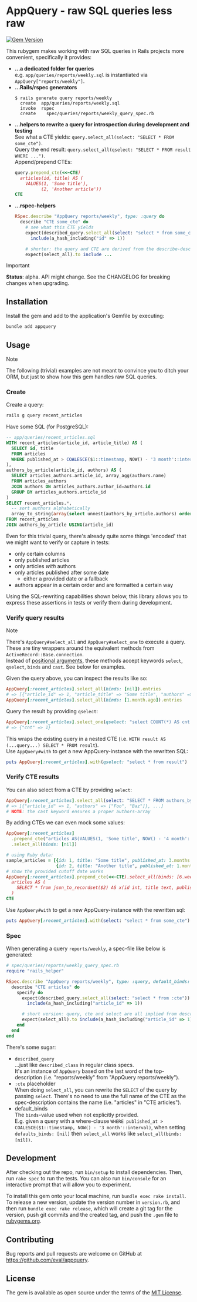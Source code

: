 # AppQuery - raw SQL queries less raw

[![Gem Version](https://badge.fury.io/rb/appquery.svg)](https://badge.fury.io/rb/appquery)

This rubygem makes working with raw SQL queries in Rails projects more convenient, specifically it provides:
- **...a dedicated folder for queries**  
  e.g. `app/queries/reports/weekly.sql` is instantiated via `AppQuery["reports/weekly"]`.
- **...Rails/rspec generators**  
  ```
  $ rails generate query reports/weekly
    create  app/queries/reports/weekly.sql
    invoke  rspec
    create    spec/queries/reports/weekly_query_spec.rb
  ```
- **...helpers to rewrite a query for introspection during development and testing**  
  See what a CTE yields: `query.select_all(select: "SELECT * FROM some_cte")`.  
  Query the end result: `query.select_all(qselect: "SELECT * FROM result WHERE ...")`.  
  Append/prepend CTEs:
  ```ruby
  query.prepend_cte(<<~CTE)
    articles(id, title) AS (
      VALUES(1, 'Some title'),
            (2, 'Another article'))
  CTE
  ```  
- **...rspec-helpers**  
  ```ruby
  RSpec.describe "AppQuery reports/weekly", type: :query do
    describe "CTE some_cte" do
      # see what this CTE yields
      expect(described_query.select_all(select: "select * from some_cte")).to \
        include(a_hash_including("id" => 1))
  
      # shorter: the query and CTE are derived from the describe-descriptions so this suffices:
      expect(select_all).to include ...
  ```

> [!IMPORTANT]  
> **Status**: alpha. API might change. See the CHANGELOG for breaking changes when upgrading.
>  

## Installation

Install the gem and add to the application's Gemfile by executing:

```bash
bundle add appquery
```

## Usage

> [!NOTE]
> The following (trivial) examples are not meant to convince you to ditch your ORM, but just to show how this gem handles raw SQL queries.

### Create

Create a query:  
```bash
rails g query recent_articles
```

Have some SQL (for PostgreSQL):
```sql
-- app/queries/recent_articles.sql
WITH recent_articles(article_id, article_title) AS (
  SELECT id, title
  FROM articles
  WHERE published_at > COALESCE($1::timestamp, NOW() - '3 month'::interval)
),
authors_by_article(article_id, authors) AS (
  SELECT articles_authors.article_id, array_agg(authors.name)
  FROM articles_authors
  JOIN authors ON articles_authors.author_id=authors.id
  GROUP BY articles_authors.article_id
)
SELECT recent_articles.*,
  -- sort authors alphabetically
  array_to_string(array(select unnest(authors_by_article.authors) order by 1), ', ') AS authors
FROM recent_articles
JOIN authors_by_article USING(article_id)
```

Even for this trivial query, there's already quite some things 'encoded' that we might want to verify or capture in tests:
- only certain columns
- only published articles
- only articles _with_ authors
- only articles published after some date
  - either a provided date or a fallback
- authors appear in a certain order and are formatted a certain way

Using the SQL-rewriting capabilities shown below, this library allows you to express these assertions in tests or verify them during development.

### Verify query results

> [!NOTE]
> There's `AppQuery#select_all` and `AppQuery#select_one` to execute a query. These are tiny wrappers around the equivalent methods from `ActiveRecord::Base.connection`.  
> Instead of [positional arguments](https://api.rubyonrails.org/classes/ActiveRecord/ConnectionAdapters/DatabaseStatements.html#method-i-select_all), these methods accept keywords `select`, `qselect`, `binds` and `cast`. See below for examples.

Given the query above, you can inspect the results like so:
```ruby
AppQuery[:recent_articles].select_all(binds: [nil]).entries
# => [{"article_id" => 1, "article_title" => "Some title", "authors" => "{Foo, Baz}"}, ...]
AppQuery[:recent_articles].select_all(binds: [1.month.ago]).entries
```

Query the result by providing `qselect`:

```ruby
AppQuery[:recent_articles].select_one(qselect: "select COUNT(*) AS cnt FROM result", binds: [nil])
# => {"cnt" => 1}
```

This wraps the existing query in a nested CTE (i.e. `WITH result AS (...query...) SELECT * FROM result`).  
Use `AppQuery#with` to get a new AppQuery-instance with the rewritten SQL:
```ruby
puts AppQuery[:recent_articles].with(qselect: "select * from result")
```


### Verify CTE results

You can also select from a CTE by providing `select`:
```ruby
AppQuery[:recent_articles].select_all(select: "SELECT * FROM authors_by_article", binds: [nil], cast: true)
# => [{"article_id" => 1, "authors" => ["Foo", "Baz"]}, ...]
# NOTE: the cast keyword ensures a proper authors-array
```

By adding CTEs we can even mock some values:
```ruby
AppQuery[:recent_articles]
  .prepend_cte("articles AS(VALUES(1, 'Some title', NOW() - '4 month'::interval))")
  .select_all(binds: [nil])

# using Ruby data:
sample_articles = [{id: 1, title: "Some title", published_at: 3.months.ago},
                   {id: 2, title: "Another title", published_at: 1.months.ago}]
# show the provided cutoff date works
AppQuery[:recent_articles].prepend_cte(<<-CTE).select_all(binds: [6.weeks.ago, JSON[sample_articles]).entries
  articles AS (
    SELECT * from json_to_recordset($2) AS x(id int, title text, published_at timestamp)
  )
CTE
```

Use `AppQuery#with` to get a new AppQuery-instance with the rewritten sql:
```ruby
puts AppQuery[:recent_articles].with(select: "select * from some_cte")
```

### Spec

When generating a query `reports/weekly`, a spec-file like below is generated:

```ruby
# spec/queries/reports/weekly_query_spec.rb
require "rails_helper"

RSpec.describe "AppQuery reports/weekly", type: :query, default_binds: [] do
  describe "CTE articles" do
    specify do
      expect(described_query.select_all(select: "select * from :cte")).to \
        include(a_hash_including("article_id" => 1))

      # short version: query, cte and select are all implied from describe-descriptions
      expect(select_all).to include(a_hash_including("article_id" => 1))
    end
  end
end
```

There's some sugar:
- `described_query`  
  ...just like `described_class` in regular class specs.  
  It's an instance of `AppQuery` based on the last word of the top-description (i.e. "reports/weekly" from "AppQuery reports/weekly").
- `:cte` placeholder  
  When doing `select_all`, you can rewrite the `SELECT` of the query by passing `select`. There's no need to use the full name of the CTE as the spec-description contains the name (i.e. "articles" in "CTE articles").
- default_binds  
  The `binds`-value used when not explicitly provided.  
  E.g. given a query with a where-clause `WHERE published_at > COALESCE($1::timestamp, NOW() - '3 month'::interval)`, when setting `defaults_binds: [nil]` then `select_all` works like `select_all(binds: [nil])`.

## Development

After checking out the repo, run `bin/setup` to install dependencies. Then, run `rake spec` to run the tests. You can also run `bin/console` for an interactive prompt that will allow you to experiment.

To install this gem onto your local machine, run `bundle exec rake install`. To release a new version, update the version number in `version.rb`, and then run `bundle exec rake release`, which will create a git tag for the version, push git commits and the created tag, and push the `.gem` file to [rubygems.org](https://rubygems.org).

## Contributing

Bug reports and pull requests are welcome on GitHub at https://github.com/eval/appquery.

## License

The gem is available as open source under the terms of the [MIT License](https://opensource.org/licenses/MIT).

